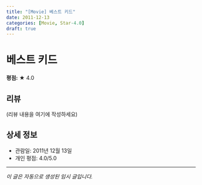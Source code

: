 ```yaml
---
title: "[Movie] 베스트 키드"
date: 2011-12-13
categories: [Movie, Star-4.0]
draft: true
---
```


# 베스트 키드

**평점:** ★ 4.0

## 리뷰

(리뷰 내용을 여기에 작성하세요)

## 상세 정보

- 관람일: 2011년 12월 13일
- 개인 평점: 4.0/5.0

---

*이 글은 자동으로 생성된 임시 글입니다.*
